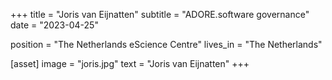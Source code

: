 +++
title = "Joris van Eijnatten"
subtitle = "ADORE.software governance"
date = "2023-04-25"

position = "The Netherlands eScience Centre"
lives_in = "The Netherlands"

[asset]
  image = "joris.jpg"
  text = "Joris van Eijnatten"
+++
